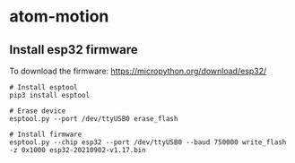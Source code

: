 # atom-motion

## Install esp32 firmware

To download the firmware: https://micropython.org/download/esp32/

```
# Install esptool
pip3 install esptool

# Erase device
esptool.py --port /dev/ttyUSB0 erase_flash

# Install firmware
esptool.py --chip esp32 --port /dev/ttyUSB0 --baud 750000 write_flash -z 0x1000 esp32-20210902-v1.17.bin
```
